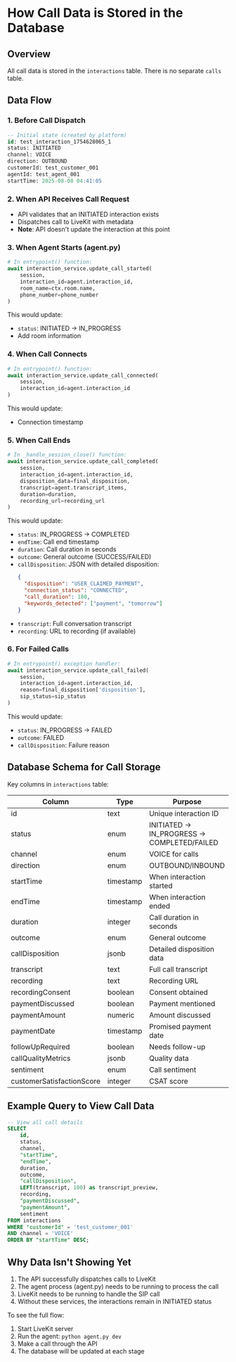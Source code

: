 # How Call Data is Stored in the Database

## Overview
All call data is stored in the `interactions` table. There is no separate `calls` table.

## Data Flow

### 1. **Before Call Dispatch**
```sql
-- Initial state (created by platform)
id: test_interaction_1754628065_1
status: INITIATED
channel: VOICE
direction: OUTBOUND
customerId: test_customer_001
agentId: test_agent_001
startTime: 2025-08-08 04:41:05
```

### 2. **When API Receives Call Request**
- API validates that an INITIATED interaction exists
- Dispatches call to LiveKit with metadata
- **Note**: API doesn't update the interaction at this point

### 3. **When Agent Starts (agent.py)**
```python
# In entrypoint() function:
await interaction_service.update_call_started(
    session,
    interaction_id=agent.interaction_id,
    room_name=ctx.room.name,
    phone_number=phone_number
)
```
This would update:
- `status`: INITIATED → IN_PROGRESS
- Add room information

### 4. **When Call Connects**
```python
# In entrypoint() function:
await interaction_service.update_call_connected(
    session,
    interaction_id=agent.interaction_id
)
```
This would update:
- Connection timestamp

### 5. **When Call Ends**
```python
# In _handle_session_close() function:
await interaction_service.update_call_completed(
    session,
    interaction_id=agent.interaction_id,
    disposition_data=final_disposition,
    transcript=agent.transcript_items,
    duration=duration,
    recording_url=recording_url
)
```
This would update:
- `status`: IN_PROGRESS → COMPLETED
- `endTime`: Call end timestamp
- `duration`: Call duration in seconds
- `outcome`: General outcome (SUCCESS/FAILED)
- `callDisposition`: JSON with detailed disposition:
  ```json
  {
    "disposition": "USER_CLAIMED_PAYMENT",
    "connection_status": "CONNECTED",
    "call_duration": 180,
    "keywords_detected": ["payment", "tomorrow"]
  }
  ```
- `transcript`: Full conversation transcript
- `recording`: URL to recording (if available)

### 6. **For Failed Calls**
```python
# In entrypoint() exception handler:
await interaction_service.update_call_failed(
    session,
    interaction_id=agent.interaction_id,
    reason=final_disposition['disposition'],
    sip_status=sip_status
)
```
This would update:
- `status`: IN_PROGRESS → FAILED
- `outcome`: FAILED
- `callDisposition`: Failure reason

## Database Schema for Call Storage

Key columns in `interactions` table:

| Column | Type | Purpose |
|--------|------|---------|
| id | text | Unique interaction ID |
| status | enum | INITIATED → IN_PROGRESS → COMPLETED/FAILED |
| channel | enum | VOICE for calls |
| direction | enum | OUTBOUND/INBOUND |
| startTime | timestamp | When interaction started |
| endTime | timestamp | When interaction ended |
| duration | integer | Call duration in seconds |
| outcome | enum | General outcome |
| callDisposition | jsonb | Detailed disposition data |
| transcript | text | Full call transcript |
| recording | text | Recording URL |
| recordingConsent | boolean | Consent obtained |
| paymentDiscussed | boolean | Payment mentioned |
| paymentAmount | numeric | Amount discussed |
| paymentDate | timestamp | Promised payment date |
| followUpRequired | boolean | Needs follow-up |
| callQualityMetrics | jsonb | Quality data |
| sentiment | enum | Call sentiment |
| customerSatisfactionScore | integer | CSAT score |

## Example Query to View Call Data
```sql
-- View all call details
SELECT 
    id,
    status,
    channel,
    "startTime",
    "endTime",
    duration,
    outcome,
    "callDisposition",
    LEFT(transcript, 100) as transcript_preview,
    recording,
    "paymentDiscussed",
    "paymentAmount",
    sentiment
FROM interactions 
WHERE "customerId" = 'test_customer_001'
AND channel = 'VOICE'
ORDER BY "startTime" DESC;
```

## Why Data Isn't Showing Yet
1. The API successfully dispatches calls to LiveKit
2. The agent process (agent.py) needs to be running to process the call
3. LiveKit needs to be running to handle the SIP call
4. Without these services, the interactions remain in INITIATED status

To see the full flow:
1. Start LiveKit server
2. Run the agent: `python agent.py dev`
3. Make a call through the API
4. The database will be updated at each stage